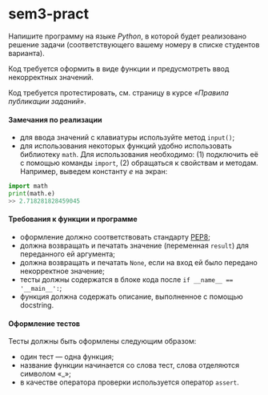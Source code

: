# sem3-pract
Напишите программу на языке _Python_, в которой будет реализовано решение задачи (соответствующего вашему номеру в списке студентов варианта).

Код требуется оформить в виде функции и предусмотреть ввод некорректных значений.

Код требуется протестировать, см. страницу в курсе _«Правила публикации заданий»_.

#### Замечания по реализации
* для ввода значений с клавиатуры используйте метод `input()`;
* для использования некоторых функций удобно использовать библиотеку `math`. Для использования необходимо: (1) подключить её с помощью команды `import`, (2) обращаться к свойствам и методам.  
Например, выведем константу _e_ на экран:  
```python
import math
print(math.e)
>> 2.718281828459045
```

#### Требования к функции и программе
- оформление должно соответствовать стандарту [PEP8](https://www.python.org/dev/peps/pep-0008/);
- должна возвращать и печатать значение (переменная `result`) для переданного ей аргумента;
- должна возвращать и печатать `None`, если на вход ей было передано некорректное значение; 
- тесты должны содержатся в блоке кода после `if __name__ == '__main__':`;
- функция должна содержать описание, выполненное с помощью docstring.

#### Оформление тестов
Тесты должны быть оформлены следующим образом: 
- один тест — одна функция;
- название функции начинается со слова тест, слова отделяются символом «_»;
- в качестве оператора проверки используется оператор `assert`.
